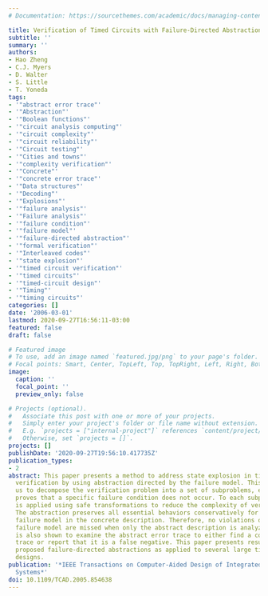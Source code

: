 ```yaml
---
# Documentation: https://sourcethemes.com/academic/docs/managing-content/

title: Verification of Timed Circuits with Failure-Directed Abstractions
subtitle: ''
summary: ''
authors:
- Hao Zheng
- C.J. Myers
- D. Walter
- S. Little
- T. Yoneda
tags:
- '"abstract error trace"'
- '"Abstraction"'
- '"Boolean functions"'
- '"circuit analysis computing"'
- '"circuit complexity"'
- '"circuit reliability"'
- '"Circuit testing"'
- '"Cities and towns"'
- '"complexity verification"'
- '"Concrete"'
- '"concrete error trace"'
- '"Data structures"'
- '"Decoding"'
- '"Explosions"'
- '"failure analysis"'
- '"Failure analysis"'
- '"failure condition"'
- '"failure model"'
- '"failure-directed abstraction"'
- '"formal verification"'
- '"Interleaved codes"'
- '"state explosion"'
- '"timed circuit verification"'
- '"timed circuits"'
- '"timed-circuit design"'
- '"Timing"'
- '"timing circuits"'
categories: []
date: '2006-03-01'
lastmod: 2020-09-27T16:56:11-03:00
featured: false
draft: false

# Featured image
# To use, add an image named `featured.jpg/png` to your page's folder.
# Focal points: Smart, Center, TopLeft, Top, TopRight, Left, Right, BottomLeft, Bottom, BottomRight.
image:
  caption: ''
  focal_point: ''
  preview_only: false

# Projects (optional).
#   Associate this post with one or more of your projects.
#   Simply enter your project's folder or file name without extension.
#   E.g. `projects = ["internal-project"]` references `content/project/deep-learning/index.md`.
#   Otherwise, set `projects = []`.
projects: []
publishDate: '2020-09-27T19:56:10.417735Z'
publication_types:
- 2
abstract: This paper presents a method to address state explosion in timed-circuit
  verification by using abstraction directed by the failure model. This method allows
  us to decompose the verification problem into a set of subproblems, each of which
  proves that a specific failure condition does not occur. To each subproblem, abstraction
  is applied using safe transformations to reduce the complexity of verification.
  The abstraction preserves all essential behaviors conservatively for the specific
  failure model in the concrete description. Therefore, no violations of the given
  failure model are missed when only the abstract description is analyzed. An algorithm
  is also shown to examine the abstract error trace to either find a concrete error
  trace or report that it is a false negative. This paper presents results using the
  proposed failure-directed abstractions as applied to several large timed-circuit
  designs.
publication: '*IEEE Transactions on Computer-Aided Design of Integrated Circuits and
  Systems*'
doi: 10.1109/TCAD.2005.854638
---
```

